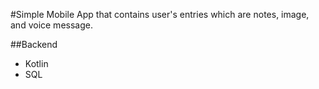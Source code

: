 #Simple Mobile App that contains user's entries which are notes, image, and voice message. 

##Backend
- Kotlin
- SQL
